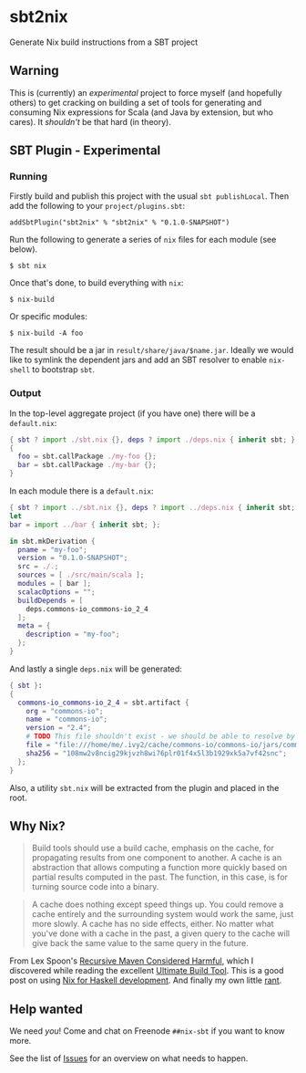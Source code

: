 sbt2nix
=======

Generate Nix build instructions from a SBT project

## Warning

This is (currently) an *experimental* project to force myself (and hopefully others) to get cracking on building a set
of tools for generating and consuming Nix expressions for Scala (and Java by extension, but who cares).
It _shouldn't_ be that hard (in theory).

## SBT Plugin - Experimental

### Running

Firstly build and publish this project with the usual `sbt publishLocal`.
Then add the following to your `project/plugins.sbt`:

    addSbtPlugin("sbt2nix" % "sbt2nix" % "0.1.0-SNAPSHOT")

Run the following to generate a series of `nix` files for each module (see below).

    $ sbt nix

Once that's done, to build everything with `nix`:

    $ nix-build

Or specific modules:

    $ nix-build -A foo

The result should be a jar in `result/share/java/$name.jar`.
Ideally we would like to symlink the dependent jars and add an SBT resolver to enable `nix-shell` to bootstrap `sbt`.

### Output

In the top-level aggregate project (if you have one) there will be a `default.nix`:

```nix
{ sbt ? import ./sbt.nix {}, deps ? import ./deps.nix { inherit sbt; } }:
{
  foo = sbt.callPackage ./my-foo {};
  bar = sbt.callPackage ./my-bar {};
}
```

In each module there is a `default.nix`:

```nix
{ sbt ? import ../sbt.nix {}, deps ? import ../deps.nix { inherit sbt; } }:
let
bar = import ../bar { inherit sbt; };

in sbt.mkDerivation {
  pname = "my-foo";
  version = "0.1.0-SNAPSHOT";
  src = ./.;
  sources = [ ./src/main/scala ];
  modules = [ bar ];
  scalacOptions = "";
  buildDepends = [
    deps.commons-io_commons-io_2_4
  ];
  meta = {
    description = "my-foo";
  };
}
```

And lastly a single `deps.nix` will be generated:

```nix
{ sbt }:
{
  commons-io_commons-io_2_4 = sbt.artifact {
    org = "commons-io";
    name = "commons-io";
    version = "2.4";
    # TODO This file shouldn't exist - we should be able to resolve by ourselves
    file = "file:///home/me/.ivy2/cache/commons-io/commons-io/jars/commons-io-2.4.jar";
    sha256 = "108mw2v8ncig29kjvzh8wi76plr01f4x5l3b1929xk5a7vf42snc";
  };
}
```

Also, a utility `sbt.nix` will be extracted from the plugin and placed in the root.

## Why Nix?

> Build tools should use a build cache, emphasis on the cache, for propagating results from one component to another.
> A cache is an abstraction that allows computing a function more quickly based on partial results computed in the past.
> The function, in this case, is for turning source code into a binary.

> A cache does nothing except speed things up. You could remove a cache entirely and the surrounding system would work
> the same, just more slowly. A cache has no side effects, either. No matter what you've done with a cache in the past,
> a given query to the cache will give back the same value to the same query in the future.

From Lex Spoon's [Recursive Maven Considered Harmful](http://blog.lexspoon.org/2012/12/recursive-maven-considered-harmful.html),
which I discovered while reading the excellent [Ultimate Build Tool](http://blog.ltgt.net/in-quest-of-the-ultimate-build-tool/).
This is a good post on using [Nix for Haskell development](https://ocharles.org.uk/blog/posts/2014-02-04-how-i-develop-with-nixos.html).
And finally my own little [rant](https://bitbucket.org/cofarrell/one-build-tool/src/master/README.md).

## Help wanted

We need _you_! Come and chat on Freenode `##nix-sbt` if you want to know more.

See the list of [Issues](https://github.com/charleso/sbt2nix/issues) for an overview on what needs to happen.



